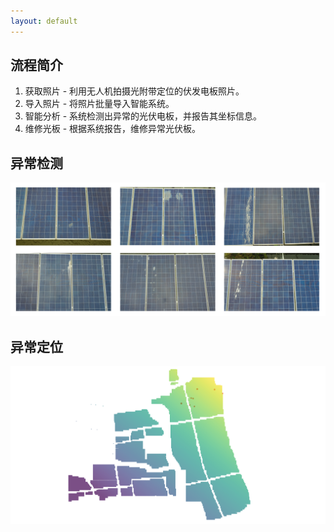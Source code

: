 ```yaml
---
layout: default
---
```


## 流程简介

1. 获取照片 - 利用无人机拍摄光附带定位的伏发电板照片。
2. 导入照片 - 将照片批量导入智能系统。
3. 智能分析 - 系统检测出异常的光伏电板，并报告其坐标信息。
4. 维修光板 - 根据系统报告，维修异常光伏板。

## 异常检测

![Images](images/images.png)

## 异常定位

![Coords](images/coords.png)
